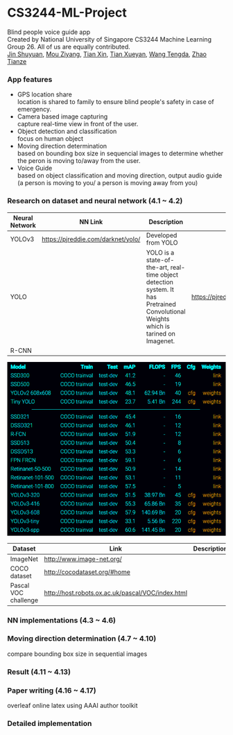 # CS3244-ML-Project
Blind people voice guide app
<br/>Created by National University of Singapore CS3244 Machine Learning Group 26. All of us are equally contributed.
<br/>[Jin Shuyuan](https://github.com/CoderStellaJ), [Mou Ziyang](https://github.com/mouziyanglovestudy), [Tian Xin](https://github.com/tianxin9628), [Tian Xueyan](https://github.com/xueyantian), [Wang Tengda](https://github.com/JacobWangTengda), [Zhao Tianze](https://github.com/tankztz)

### App features
- GPS location share 
  <br/>location is shared to family to ensure blind people's safety in case of emergency.
- Camera based image capturing 
  <br/>capture real-time view in front of the user.
- Object detection and classification
  <br/>focus on human object
- Moving direction determination
  <br/>based on bounding box size in sequencial images to determine whether the peron is moving to/away from the user.
- Voice Guide
  <br/>based on object classification and moving direction, output audio guide (a person is moving to you/ a person is moving away from you)
  
  
### Research on dataset and neural network (4.1 ~ 4.2)
Neural Network |NN Link| Description | Paper
--- | --- | ---| --- |
YOLOv3 |https://pjreddie.com/darknet/yolo/ |Developed from YOLO |  |
YOLO | | YOLO is a state-of-the-art, real-time object detection system. It has Pretrained Convolutional Weights which is tarined on Imagenet.|https://pjreddie.com/media/files/papers/yolo.pdf |
R-CNN  | | | | https://arxiv.org/pdf/1311.2524.pdf |

![github-small](https://github.com/CoderStellaJ/CS3244-ML-Project/blob/master/Baselines.PNG)

Dataset| Link| Description |
---|---|---|
ImageNet | http://www.image-net.org/ |  |
COCO dataset|http://cocodataset.org/#home ||
Pascal VOC challenge|http://host.robots.ox.ac.uk/pascal/VOC/index.html| |
### NN implementations (4.3 ~ 4.6)
 
### Moving direction determination (4.7 ~ 4.10)
compare bounding box size in sequential images
 
### Result (4.11 ~ 4.13)
 
### Paper writing (4.16 ~ 4.17)
overleaf online latex using AAAI author toolkit
 
### Detailed implementation

